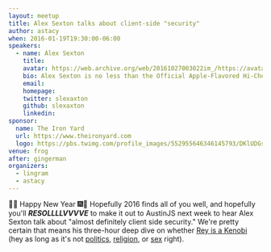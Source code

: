 ```yaml
---
layout: meetup
title: Alex Sexton talks about client-side "security"
author: astacy
when: 2016-01-19T19:30:00-06:00
speakers:
  - name: Alex Sexton
    title:
    avatar: https://web.archive.org/web/20161027003022im_/https://avatars1.githubusercontent.com/u/96554?v=3&s=400
    bio: Alex Sexton is no less than the Official Apple-Flavored Hi-Chew Brand Ambassador. If he ever runs for office, this post was fake.
    email:
    homepage:
    twitter: slexaxton
    github: slexaxton
    linkedin:
sponsor:
  name: The Iron Yard
  url: https://www.theironyard.com
  logo: https://pbs.twimg.com/profile_images/552955646346145793/DKlUDGsR_400x400.png
venue: frog
after: gingerman
organizers:
  - lingram
  - astacy
---
```


&#127881;&#127878; Happy New Year &#127878;&#127881; Hopefully 2016 finds all of you well, and hopefully you'll **_RESOLLLLVVVVE_** to make it out to AustinJS next week to hear Alex Sexton talk about "almost definitely client side security." We're pretty certain that means his three-hour deep dive on whether [Rey is a Kenobi](http://wil.to/_/whatno.gif) (hey as long as it's not [politics](https://twitter.com/slexaxton/status/419373720080105472), [religion](https://alexsexton.com/blog/2015/02/the-15-commandments-of-front-end-performance/), or [sex](https://twitter.com/SlexAxton/status/685163843564093440) right).
